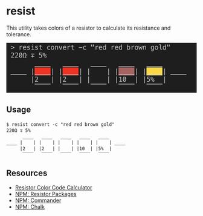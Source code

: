 # resist

This utility takes colors of a resistor to calculate its resistance and tolerance.

![Resist Screenshot](resist.png "Resist Screenshot")

## Usage

```
$ resist convert -c "red red brown gold"
220Ω ∓ 5%
      ____   ____   ____   ____   ____
____ |    | |    | |    | |    | |    | ____
     |2   | |2   | |    | |10  | |5%  |
      ‾‾‾‾   ‾‾‾‾   ‾‾‾‾   ‾‾‾‾   ‾‾‾‾
```

## Resources

- [Resistor Color Code Calculator](http://www.resistorguide.com/resistor-color-code-calculator/)
- [NPM: Resistor Packages](https://www.npmjs.com/search?q=resistor)
- [NPM: Commander](https://www.npmjs.com/package/commander)
- [NPM: Chalk](https://github.com/chalk/chalk)
